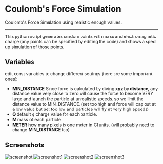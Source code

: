 # Coulomb's Force Simulation
Coulomb's Force Simulation using realistic enough values.
___
This python script generates random points with mass and electromagnetic charge (any points can be specified by editing the code) and shows a sped up simulation of those points.

## Variables
edit const variables to change different settings (here are some important ones):
- ****MIN_DISTANCE**** Since force is calculated by diving **xyz** by **distance**, any distance value very close to zero will cause the force to become VERY large and launch the particle at unrealistic speeds. so we limit the distance value to MIN_DISTANCE. (set too high and force will cap out at a low value but set too low and particles will fly at very high speeds) 
- ****Q**** default q charge value for each particle.
- ****M**** mass of each particle
- ****METER**** how many pixels is one meter in CI units. (will probably need to change ****MIN_DISTANCE**** too)

## Screenshots
![screenshot](https://github.com/0xIrakli/Coulombs-Force-Simulation/blob/master/screenshots/screenshot.jpg)
![screenshot1](https://github.com/0xIrakli/Coulombs-Force-Simulation/blob/master/screenshots/screenshot1.jpg)
![screenshot2](https://github.com/0xIrakli/Coulombs-Force-Simulation/blob/master/screenshots/screenshot2.jpg)
![screenshot3](https://github.com/0xIrakli/Coulombs-Force-Simulation/blob/master/screenshots/screenshot3.jpg)
